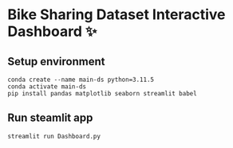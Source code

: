 # Bike Sharing Dataset Interactive Dashboard ✨

## Setup environment
```
conda create --name main-ds python=3.11.5
conda activate main-ds
pip install pandas matplotlib seaborn streamlit babel
```

## Run steamlit app
```
streamlit run Dashboard.py
```
